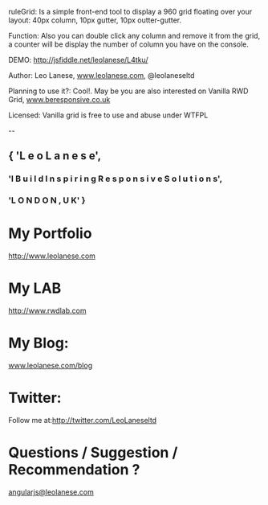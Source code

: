 ruleGrid:
Is a simple front-end tool to display a 960 grid floating over your layout: 40px column, 10px gutter, 10px outter-gutter.


Function:
Also you can double click any column and remove it from the grid, a counter will be display the number of column you have
on the console.


DEMO:
http://jsfiddle.net/leolanese/L4tku/


Author:
Leo Lanese, www.leolanese.com, @leolaneseltd


Planning to use it?:
Cool!. May be you are also interested on Vanilla RWD Grid, www.beresponsive.co.uk


Licensed:
Vanilla grid is free to use and abuse under WTFPL

--

## { 'L e o   L a n e s e',
### 'I  B u i l d   I n s p i r i n g   R e s p o n s i v e   S o l u t i o n s',
### 'L O N D O N ,  U K' }


# My Portfolio<br>
<a href="http://www.leolanese.com" target="_blank">http://www.leolanese.com</a><br>

# My LAB<br>
<a href="http://www.rwdlab.com" target="_blank">http://www.rwdlab.com</a><br>

# My Blog:<br>
<a href="http://www.leolanese.com/blog" target="_blank">www.leolanese.com/blog</a><br>

# Twitter:<br>
Follow me at:<a href="http://twitter.com/LeoLaneseltd" target="_blank">http://twitter.com/LeoLaneseltd</a><br>

# Questions / Suggestion / Recommendation ?<br>
<a href="mail:to">angularjs@leolanese.com</a><br>
